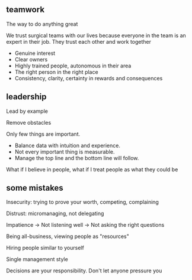 ---
---

## teamwork 

The way to do anything great

We trust surgical teams with our lives because everyone in the team is an expert in their job. 
They trust each other and work together

- Genuine interest
- Clear owners
- Highly trained people, autonomous in their area
- The right person in the right place
- Consistency, clarity, certainty in rewards and consequences

## leadership 

Lead by example 

Remove obstacles 

Only few things are important. 
- Balance data with intuition and experience. 
- Not every important thing is measurable.
- Manage the top line and the bottom line will follow.

What if I believe in people, what if I treat people as what they could be 

## some mistakes 

Insecurity: trying to prove your worth, competing, complaining

Distrust: micromanaging, not delegating

Impatience -> Not listening well -> Not asking the right questions

Being all-business, viewing people as "resources"

Hiring people similar to yourself

Single management style

Decisions are your responsibility. Don't let anyone pressure you
